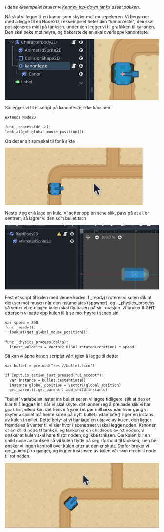 *I dette eksempelet bruker vi [Kenney top-down tanks](https://www.kenney.nl/assets/top-down-tanks-redux) asset pakken.*

Nå skal vi legge til en kanon som skyter mot musepekeren. Vi begynner med å legge til en Node2D, i eksempelet heter den "kanonfeste", den skal posisjoneres midt på tanksen. under den legger vi til grafikken til kanonen. Den skal peke mot høyre, og bakerste delen skal overlappe kanonfeste.

![](../media/5_roter1.png)

Så legger vi til et script på kanonfeste, ikke kanonen. 
```gdscript
extends Node2D

func _process(delta):
look_at(get_global_mouse_position())
```
Og det er alt som skal til for å sikte

![](../media/5_roter4.gif)

Neste steg er å lage en kule. Vi setter opp en sene slik, pass på at alt er sentrert, så lagrer vi den som bullet.tscn

![](../media/5_roter2.png)

Fest et script til kulen med denne koden. I _ready() roterer vi kulen slik at den ser mot musen når den instanciates (spawner), og i _physics_process så setter vi retningen kulen skal fly basert på sin rotasjon. Vi bruker RIGHT ettersom vi satte opp kulen til å se mot høyre i senen sin
```gdscript
var speed = 800
func _ready():
  look_at(get_global_mouse_position())

func _physics_process(delta):
  linear_velocity = Vector2.RIGHT.rotated(rotation) * speed
``` 

 Så kan vi åpne kanon scriptet vårt igjen å legge til dette:
 
```gdscript
var bullet = preload("res://bullet.tscn")

if Input.is_action_just_pressed("ui_accept"):
  var instance = bullet.instantiate()
  instance.global_position = Vector2(global_position)
  get_parent().get_parent().add_child(instance)
```

"bullet" variabelen laster inn bullet senen vi lagde tidligere, slik at den er klar til å legges inn når vi skal skyte. det lønner seg å preloade slik vi har gjort her, ellers kan det hende fryser i et par millisekunder hver gang vi skyter å spillet må hente kulen på nytt. bullet.instantiate() lager en instans av kulen i spillet. Dette betyr at vi har lagd en utgave av kulen, den ligger fremdeles å venter til vi sier hvor i scenetreet vi skal legge noden. Kanonen er en child node til tanken, og tanken er en childnode av rot noden, vi ønsker at kulen skal høre til rot noden, og ikke tanksen. Om kulen blir en child node av tanksen så vil kulen flytte på seg i forhold til tanksen, men her ønsker vi ingen kontroll over kulen etter at den er skutt. Derfor bruker vi get_parent() to ganger, og legger instansen av kulen vår som en child node til rot noden.

![](../media/5_roter3.gif)



